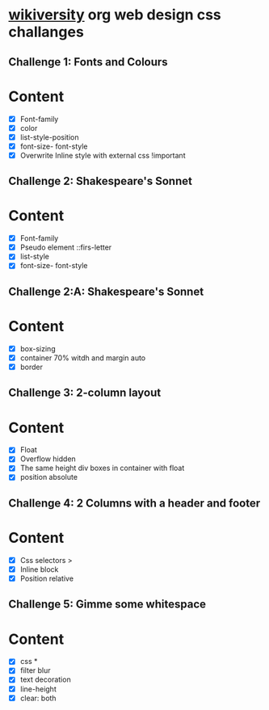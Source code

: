 # [wikiversity](https://en.wikiversity.org/wiki/Web_Design/CSS_challenges) org web design css challanges

## Challenge 1: Fonts and Colours

# Content

- [x] Font-family
- [x] color
- [x] list-style-position
- [x] font-size- font-style
- [x] Overwrite Inline style with external css !important

## Challenge 2: Shakespeare's Sonnet

# Content

- [x] Font-family
- [x] Pseudo element ::firs-letter
- [x] list-style
- [x] font-size- font-style

## Challenge 2:A: Shakespeare's Sonnet

# Content

- [x] box-sizing
- [x] container 70% witdh and margin auto
- [x] border

## Challenge 3: 2-column layout

# Content

- [x] Float
- [x] Overflow hidden
- [x] The same height div boxes in container with float
- [x] position absolute

## Challenge 4: 2 Columns with a header and footer

# Content

- [x] Css selectors >
- [x] Inline block
- [x] Position relative

## Challenge 5: Gimme some whitespace

# Content

- [x] css \*
- [x] filter blur
- [x] text decoration
- [x] line-height
- [x] clear: both

